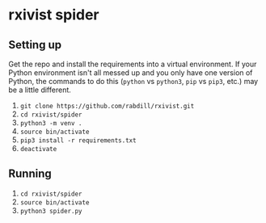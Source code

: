# rxivist spider

## Setting up
Get the repo and install the requirements into a virtual environment. If your Python environment isn't all messed up and you only have one version of Python, the commands to do this (`python` vs `python3`, `pip` vs `pip3`, etc.) may be a little different.

1. `git clone https://github.com/rabdill/rxivist.git`
1. `cd rxivist/spider`
1. `python3 -m venv .`
1. `source bin/activate`
1. `pip3 install -r requirements.txt`
1. `deactivate`

## Running
1. `cd rxivist/spider`
1. `source bin/activate`
1. `python3 spider.py`